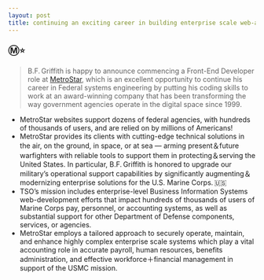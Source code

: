 ```yaml
---
layout: post
title: continuing an exciting career in building enterprise scale web-applications!
---
```


### Ⓜ️⭐
> B.F. Griffith is happy to announce commencing a Front-End Developer role at [MetroStar](https://www.metrostar.com), which is an excellent opportunity to continue his career in Federal systems engineering by putting his coding skills to work at an award-winning company that has been transforming the way government agencies operate in the digital space since 1999.
* MetroStar websites support dozens of federal agencies, with hundreds of thousands of users, and are relied on by millions of Americans!
* MetroStar provides its clients with cutting-edge technical solutions in the air, on the ground, in space, or at sea — arming present＆future warfighters with reliable tools to support them in protecting＆serving the United States. In particular, B.F. Griffith is honored to upgrade our military’s operational support capabilities by significantly augmenting＆modernizing enterprise solutions for the U.S. Marine Corps. 🇺🇸
* TSO’s mission includes enterprise-level Business Information Systems web-development efforts that impact hundreds of thousands of users of Marine Corps pay, personnel, or accounting systems, as well as substantial support for other Department of Defense components, services, or agencies.
* MetroStar employs a tailored approach to securely operate, maintain, and enhance highly complex enterprise scale systems which play a vital accounting role in accurate payroll, human resources, benefits administration, and effective workforce＋financial management in support of the USMC mission.